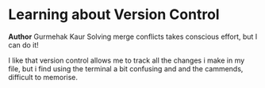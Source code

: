 # Learning about Version Control
**Author** Gurmehak Kaur
Solving merge conflicts takes conscious effort, but I can do it!

I like that version control allows me to track all the changes i make in my file, but i find using the terminal a bit confusing and and the cammends, difficult to memorise.